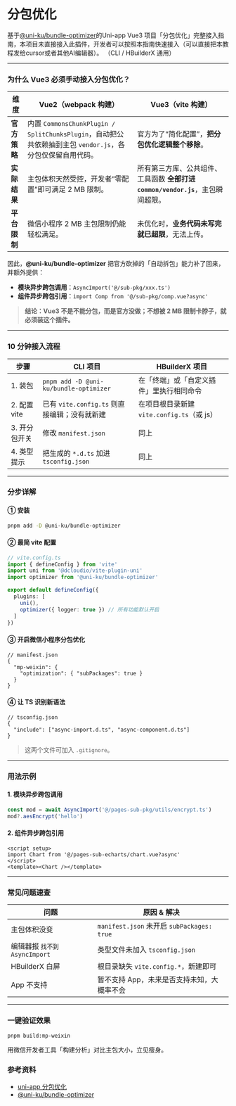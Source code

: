 # 分包优化

基于[@uni-ku/bundle-optimizer](https://github.com/uni-ku/bundle-optimizer)的Uni-app Vue3 项目「分包优化」完整接入指南，本项目未直接接入此插件，开发者可以按照本指南快速接入（可以直接把本教程发给cursor或者其他AI编辑器）。
（CLI / HBuilderX 通用）  
 

---

### 为什么 Vue3 必须手动接入分包优化？

| 维度 | Vue2（webpack 构建） | Vue3（vite 构建） |
|---|---|---|
| **官方策略** | 内置 `CommonsChunkPlugin / SplitChunksPlugin`，自动把公共依赖抽到主包 `vendor.js`，各分包仅保留自用代码。 | 官方为了“简化配置”，**把分包优化逻辑整个移除**。 |
| **实际结果** | 主包体积天然受控，开发者“零配置”即可满足 2 MB 限制。 | 所有第三方库、公共组件、工具函数 **全部打进 `common/vendor.js`**，主包瞬间超限。 |
| **平台限制** | 微信小程序 2 MB 主包限制仍能轻松满足。 | 未优化时，**业务代码未写完就已超限**，无法上传。 |

因此，**@uni-ku/bundle-optimizer** 把官方砍掉的「自动拆包」能力补了回来，并额外提供：
- **模块异步跨包调用**：`AsyncImport('@/sub-pkg/xxx.ts')`  
- **组件异步跨包引用**：`import Comp from '@/sub-pkg/comp.vue?async'`

> **结论：Vue3 不是不能分包，而是官方没做；不想被 2 MB 限制卡脖子，就必须装这个插件。**

---

### 10 分钟接入流程

| 步骤 | CLI 项目 | HBuilderX 项目 |
|---|---|---|
| 1. 装包 | `pnpm add -D @uni-ku/bundle-optimizer` | 在「终端」或「自定义插件」里执行相同命令 |
| 2. 配置 vite | 已有 `vite.config.ts` 则直接编辑；没有就新建 | 在项目根目录新建 `vite.config.ts`（或 js） |
| 3. 开分包开关 | 修改 `manifest.json` | 同上 |
| 4. 类型提示 | 把生成的 `*.d.ts` 加进 `tsconfig.json` | 同上 |

---

### 分步详解

#### ① 安装
```bash
pnpm add -D @uni-ku/bundle-optimizer
```

#### ② 最简 vite 配置
```ts
// vite.config.ts
import { defineConfig } from 'vite'
import uni from '@dcloudio/vite-plugin-uni'
import optimizer from '@uni-ku/bundle-optimizer'

export default defineConfig({
  plugins: [
    uni(),
    optimizer({ logger: true }) // 所有功能默认开启
  ]
})
```

#### ③ 开启微信小程序分包优化
```jsonc
// manifest.json
{
  "mp-weixin": {
    "optimization": { "subPackages": true }
  }
}
```

#### ④ 让 TS 识别新语法
```jsonc
// tsconfig.json
{
  "include": ["async-import.d.ts", "async-component.d.ts"]
}
```
> 这两个文件可加入 `.gitignore`。

---

### 用法示例

#### 1. 模块异步跨包调用
```ts
const mod = await AsyncImport('@/pages-sub-pkg/utils/encrypt.ts')
mod?.aesEncrypt('hello')
```

#### 2. 组件异步跨包引用
```vue
<script setup>
import Chart from '@/pages-sub-echarts/chart.vue?async'
</script>
<template><Chart /></template>
```

---

### 常见问题速查
| 问题 | 原因 & 解决 |
|---|---|
| 主包体积没变 | `manifest.json` 未开启 `subPackages: true` |
| 编辑器报 `找不到 AsyncImport` | 类型文件未加入 `tsconfig.json` |
| HBuilderX 白屏 | 根目录缺失 `vite.config.*`，新建即可 |
| App 不支持 | 暂不支持 App，未来是否支持未知，大概率不会 |

---

### 一键验证效果
```bash
pnpm build:mp-weixin
```
用微信开发者工具「构建分析」对比主包大小，立见瘦身。

### 参考资料
- [uni-app 分包优化](https://uniapp.dcloud.net.cn/tutorial/app-sub-package.html)
- [@uni-ku/bundle-optimizer](https://github.com/uni-ku/bundle-optimizer)
